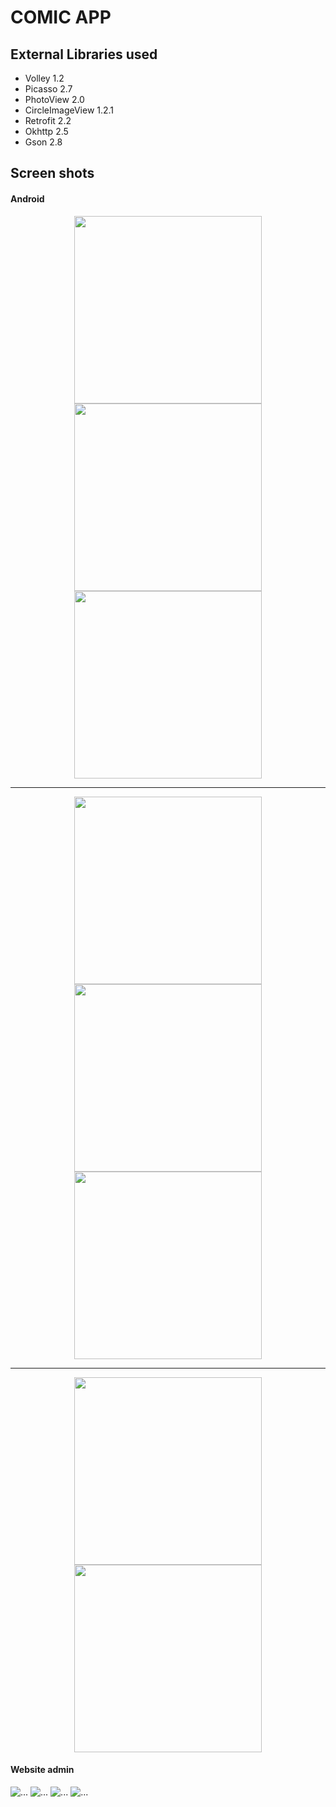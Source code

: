 # COMIC APP
## External Libraries used
- Volley 1.2
- Picasso 2.7
- PhotoView 2.0
- CircleImageView 1.2.1
- Retrofit 2.2
- Okhttp 2.5
- Gson 2.8

## Screen shots
#### Android
<p align="center">

<img src="https://user-images.githubusercontent.com/25265572/168560486-a52831a9-105b-4944-8c6f-04c4b2457ef2.png" width="300" hspace="10"/>

<img src="https://user-images.githubusercontent.com/25265572/168560858-f1bf8758-c234-4622-a8ba-4190d012f451.png" width="300" hspace="10"/>

<img src="https://user-images.githubusercontent.com/25265572/168560999-f0084bed-e6ef-4a31-ab86-f9768e701149.png" width="300" hspace="10"/>

</p>
<hr>
<p align="center">

<img src="https://user-images.githubusercontent.com/25265572/168561142-c949cc1b-d757-49f1-b233-71d3c92e7396.png" width="300" hspace="10"/>

<img src="https://user-images.githubusercontent.com/25265572/168561320-de67a48e-6fd2-49c9-89ee-6bad59738050.png" width="300" hspace="10"/>

<img src="https://user-images.githubusercontent.com/25265572/168561501-caad9b2c-81ca-4183-957b-88d641154af9.png" width="300" hspace="10"/>

</p>
<hr>

<p align="center">

<img src="https://user-images.githubusercontent.com/25265572/168561571-a5e28a11-b3f0-4abc-b8af-ad53e6529389.png" width="300" hspace="10"/>

<img src="https://user-images.githubusercontent.com/25265572/168561641-178ccd97-8a66-48ca-b802-8cac37e0c680.png" width="300" hspace="10"/>


</p>



#### Website admin
<img src="https://user-images.githubusercontent.com/25265572/168561820-28fea4b0-8572-41c0-a544-2fb3d372a974.PNG" alt="..."  />
<img src="https://user-images.githubusercontent.com/25265572/168561753-b66eb1ee-fb6f-4cd3-91b0-c55f04337ae7.PNG" alt="..."  />
<img src="https://user-images.githubusercontent.com/25265572/168561920-c7099bfc-3f0d-4682-9b98-3a40c0bb15f7.PNG" alt="..." />
<img src="https://user-images.githubusercontent.com/25265572/168561928-2a714755-319c-457e-8984-3c6e9b7ea27c.PNG" alt="..."  />

